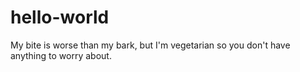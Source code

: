 # hello-world
My bite is worse than my bark, but I'm vegetarian so you don't have anything to worry about.
